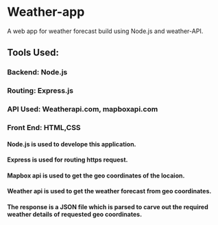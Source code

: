 # Weather-app  
A web app for weather forecast build using Node.js and weather-API.  
  
  
## Tools Used:  
###  Backend: Node.js  
###  Routing: Express.js  
###  API Used: Weatherapi.com, mapboxapi.com 
###  Front End:  HTML,CSS  

#### Node.js is used to develope this application.  
#### Express is used for routing https request.  
#### Mapbox api is used to get the geo coordinates of the locaion.   
#### Weather api is used to get the weather forecast from geo coordinates.  
#### The response is a JSON file which is parsed to carve out the required weather details of requested geo coordinates.  
